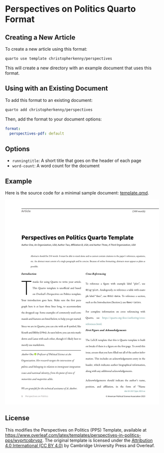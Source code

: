 
# Perspectives on Politics Quarto Format

## Creating a New Article

To create a new article using this format:

```bash
quarto use template christopherkenny/perspectives
```

This will create a new directory with an example document that uses this format.

## Using with an Existing Document

To add this format to an existing document:

```bash
quarto add christopherkenny/perspectives
```

Then, add the format to your document options:

```yaml
format:
  perspectives-pdf: default
```    

## Options

- `runningtitle`: A short title that goes on the header of each page
- `word-count`: A word count for the document

## Example

Here is the source code for a minimal sample document: [template.qmd](template.qmd).

<!-- pdftools::pdf_convert('template.pdf',pages = 1) -->
![[template.qmd](template.qmd)](template_1.png) 

## License

This modifies the Perspectives on Politics (PPS) Template, available at <https://www.overleaf.com/latex/templates/perspectives-in-politics-pps/wyprtcqbrvpz>.
The original template is licensed under the [Attribution 4.0 International (CC BY 4.0)](https://creativecommons.org/licenses/by/4.0/) by Cambridge University Press and Overleaf.
